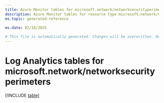 ```yaml
---
title: Azure Monitor tables for microsoft.network/networksecurityperimeters
description: Azure Monitor tables for resource type microsoft.network/networksecurityperimeters
ms.topic: generated-reference
   
ms.date: 02/18/2025

# This file is automatically generated. Changes will be overwritten. Do not change this file directly.
---
```


# Log Analytics tables for microsoft.network/networksecurityperimeters  

[!INCLUDE [table](~/reusable-content/ce-skilling/azure/includes/azure-monitor/reference/tables/microsoft-network_networksecurityperimeters-include.md)]

